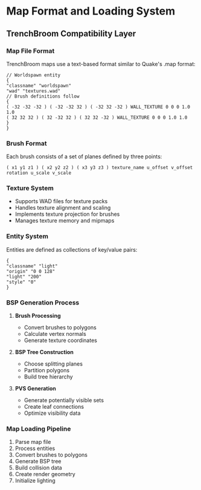 # Map Format and Loading System
## TrenchBroom Compatibility Layer

### Map File Format
TrenchBroom maps use a text-based format similar to Quake's .map format:

```
// Worldspawn entity
{
"classname" "worldspawn"
"wad" "textures.wad"
// Brush definitions follow
{
( -32 -32 -32 ) ( -32 -32 32 ) ( -32 32 -32 ) WALL_TEXTURE 0 0 0 1.0 1.0
( 32 32 32 ) ( 32 -32 32 ) ( 32 32 -32 ) WALL_TEXTURE 0 0 0 1.0 1.0
}
}
```

### Brush Format
Each brush consists of a set of planes defined by three points:
```
( x1 y1 z1 ) ( x2 y2 z2 ) ( x3 y3 z3 ) texture_name u_offset v_offset rotation u_scale v_scale
```

### Texture System
- Supports WAD files for texture packs
- Handles texture alignment and scaling
- Implements texture projection for brushes
- Manages texture memory and mipmaps

### Entity System
Entities are defined as collections of key/value pairs:
```
{
"classname" "light"
"origin" "0 0 128"
"light" "200"
"style" "0"
}
```

### BSP Generation Process
1. **Brush Processing**
   - Convert brushes to polygons
   - Calculate vertex normals
   - Generate texture coordinates

2. **BSP Tree Construction**
   - Choose splitting planes
   - Partition polygons
   - Build tree hierarchy

3. **PVS Generation**
   - Generate potentially visible sets
   - Create leaf connections
   - Optimize visibility data

### Map Loading Pipeline
1. Parse map file
2. Process entities
3. Convert brushes to polygons
4. Generate BSP tree
5. Build collision data
6. Create render geometry
7. Initialize lighting